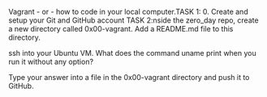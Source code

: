 Vagrant - or - how to code in your local computer.TASK 1: 0. Create and setup your Git and GitHub account TASK 2:nside the zero_day repo, create a new directory called 0x00-vagrant. Add a README.md file to this directory.

ssh into your Ubuntu VM. What does the command uname print when you run it without any option?

Type your answer into a file in the 0x00-vagrant directory and push it to GitHub. 
